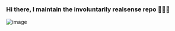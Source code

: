 ### Hi there, I maintain the involuntarily realsense repo 🚀🚀🚀

![image](https://github.com/rjwb1/rjwb1/assets/66944854/f942645c-0279-4f71-8ba0-3a5998784faa)


<!--
**rjwb1/rjwb1** is a ✨ _special_ ✨ repository because its `README.md` (this file) appears on your GitHub profile.

Here are some ideas to get you started:

- 🔭 I’m currently working on ...
- 🌱 I’m currently learning ...
- 👯 I’m looking to collaborate on ...
- 🤔 I’m looking for help with ...
- 💬 Ask me about ...
- 📫 How to reach me: ...
- 😄 Pronouns: ...
- ⚡ Fun fact: ...
-->
